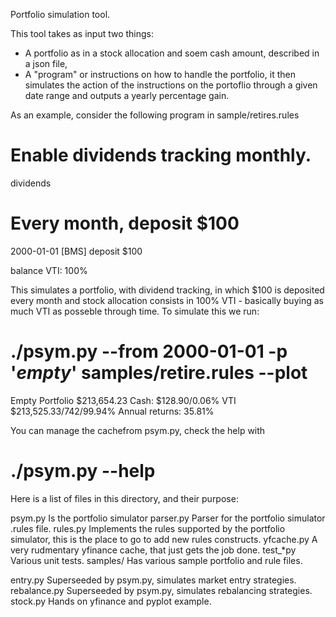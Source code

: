 Portfolio simulation tool.

This tool takes as input two things:
- A portfolio as in a stock allocation and soem cash amount, described in a json file,
- A "program" or instructions on how to handle the portfolio,
it then simulates the action of the instructions on the portoflio through a given date
range and outputs a yearly percentage gain.

As an example, consider the following program in sample/retires.rules

# Enable dividends tracking monthly.
dividends

# Every month, deposit $100
2000-01-01 [BMS] deposit $100

balance VTI: 100%

This simulates a portfolio, with dividend tracking, in which $100 is deposited every 
month and stock allocation consists in 100% VTI - basically buying as much VTI as posseble 
through time. To simulate this we run:

# ./psym.py --from 2000-01-01 -p '*empty*' samples/retire.rules --plot
Empty Portfolio $213,654.23
        Cash: $128.90/0.06%
        VTI     $213,525.33/742/99.94%
Annual returns: 35.81%

You can manage the cachefrom psym.py, check the help with 
# ./psym.py --help

Here is a list of files in this directory, and their purpose:

psym.py
    Is the portfolio simulator
parser.py
    Parser for the portfolio simulator .rules file.
rules.py
    Implements the rules supported by the portfolio simulator, 
    this is the place to go to add new rules constructs.
yfcache.py
    A very rudmentary yfinance cache, that just gets the job done.
test_*py
    Various unit tests.
samples/
    Has various sample portfolio and rule files.

    
entry.py
    Superseeded by psym.py, simulates market entry strategies.
rebalance.py
    Superseeded by psym.py, simulates rebalancing strategies.
stock.py
    Hands on yfinance and pyplot example.
